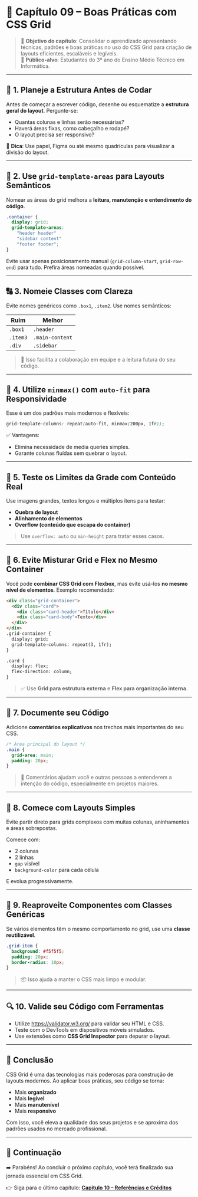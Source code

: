 # 🧩 Capítulo 09 – Boas Práticas com CSS Grid

> 📘 **Objetivo do capítulo**: Consolidar o aprendizado apresentando técnicas, padrões e boas práticas no uso do CSS Grid para criação de layouts eficientes, escaláveis e legíveis.  
> 🎯 **Público-alvo**: Estudantes do 3º ano do Ensino Médio Técnico em Informática.

---

## 🧠 1. Planeje a Estrutura Antes de Codar

Antes de começar a escrever código, desenhe ou esquematize a **estrutura geral do layout**. Pergunte-se:

- Quantas colunas e linhas serão necessárias?
- Haverá áreas fixas, como cabeçalho e rodapé?
- O layout precisa ser responsivo?

📌 **Dica**: Use papel, Figma ou até mesmo quadrículas para visualizar a divisão do layout.

---

## 🧱 2. Use `grid-template-areas` para Layouts Semânticos

Nomear as áreas do grid melhora a **leitura, manutenção e entendimento do código**.

```css
.container {
  display: grid;
  grid-template-areas:
    "header header"
    "sidebar content"
    "footer footer";
}
```

Evite usar apenas posicionamento manual (`grid-column-start`, `grid-row-end`) para tudo. Prefira áreas nomeadas quando possível.

------

## 🔠 3. Nomeie Classes com Clareza

Evite nomes genéricos como `.box1`, `.item2`. Use nomes semânticos:

| Ruim     | Melhor          |
| -------- | --------------- |
| `.box1`  | `.header`       |
| `.item3` | `.main-content` |
| `.div`   | `.sidebar`      |

> 📌 Isso facilita a colaboração em equipe e a leitura futura do seu código.

------

## 📐 4. Utilize `minmax()` com `auto-fit` para Responsividade

Esse é um dos padrões mais modernos e flexíveis:

```css
grid-template-columns: repeat(auto-fit, minmax(200px, 1fr));
```

✅ Vantagens:

- Elimina necessidade de media queries simples.
- Garante colunas fluídas sem quebrar o layout.

------

## 🧪 5. Teste os Limites da Grade com Conteúdo Real

Use imagens grandes, textos longos e múltiplos itens para testar:

- **Quebra de layout**
- **Alinhamento de elementos**
- **Overflow (conteúdo que escapa do container)**

> Use `overflow: auto` ou `min-height` para tratar esses casos.

------

## 🚫 6. Evite Misturar Grid e Flex no Mesmo Container

Você pode **combinar CSS Grid com Flexbox**, mas evite usá-los **no mesmo nível de elementos**. Exemplo recomendado:

```html
<div class="grid-container">
  <div class="card">
    <div class="card-header">Título</div>
    <div class="card-body">Texto</div>
  </div>
</div>
.grid-container {
  display: grid;
  grid-template-columns: repeat(3, 1fr);
}

.card {
  display: flex;
  flex-direction: column;
}
```

> ✅ Use **Grid para estrutura externa** e **Flex para organização interna**.

------

## 📏 7. Documente seu Código

Adicione **comentários explicativos** nos trechos mais importantes do seu CSS.

```css
/* Área principal do layout */
.main {
  grid-area: main;
  padding: 20px;
}
```

> 📘 Comentários ajudam você e outras pessoas a entenderem a intenção do código, especialmente em projetos maiores.

------

## 🎯 8. Comece com Layouts Simples

Evite partir direto para grids complexos com muitas colunas, aninhamentos e áreas sobrepostas.

Comece com:

- 2 colunas
- 2 linhas
- `gap` visível
- `background-color` para cada célula

E evolua progressivamente.

------

## 🔁 9. Reaproveite Componentes com Classes Genéricas

Se vários elementos têm o mesmo comportamento no grid, use uma **classe reutilizável**.

```css
.grid-item {
  background: #f5f5f5;
  padding: 20px;
  border-radius: 10px;
}
```

> 📦 Isso ajuda a manter o CSS mais limpo e modular.

------

## 🔍 10. Valide seu Código com Ferramentas

- Utilize https://validator.w3.org/ para validar seu HTML e CSS.
- Teste com o DevTools em dispositivos móveis simulados.
- Use extensões como **CSS Grid Inspector** para depurar o layout.

------

## 🏁 Conclusão

CSS Grid é uma das tecnologias mais poderosas para construção de layouts modernos. Ao aplicar boas práticas, seu código se torna:

- Mais **organizado**
- Mais **legível**
- Mais **manutenível**
- Mais **responsivo**

Com isso, você eleva a qualidade dos seus projetos e se aproxima dos padrões usados no mercado profissional.

------

## 🔁 Continuação

➡️ Parabéns! Ao concluir o próximo capítulo, você terá finalizado sua jornada essencial em CSS Grid.

👉 Siga para o último capítulo:
 [**Capítulo 10 – Referências e Créditos**](./10-referencias.md10-referencias.md)

